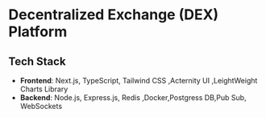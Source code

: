 # Decentralized Exchange (DEX) Platform

## Tech Stack

- **Frontend**: Next.js, TypeScript, Tailwind CSS ,Acternity UI ,LeightWeight Charts Library
- **Backend**: Node.js, Express.js, Redis ,Docker,Postgress DB,Pub Sub, WebSockets
